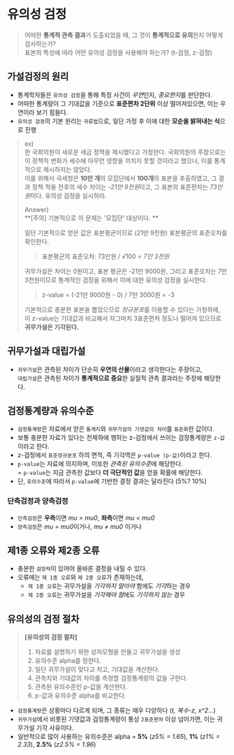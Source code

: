 # 유의성 검정

> 어떠한 **통계적 관측 결과**가 도출되었을 때, 그 것이 **통계적으로 유의**한지 어떻게 검사하는가?    
> 표본의 특성에 따라 어떤 유의성 검정을 사용해야 하는가? (t-검정, z-검정)

## 가설검정의 원리
* 통계학자들은 `유의성 검정`을 통해 특정 사건이 *우연*인지, *중요한지*를 판단한다.
* 어떠한 통계량이 그 기대값을 기준으로 **표준편차 2단위** 이상 떨어져있으면, 이는 우연이라 보기 힘들다.
* `유의성 검정`의 기본 원리는 `귀류법`으로, 일단 가정 후 이에 대한 **모순을 밝혀내는 식**으로 진행
> ex)    
> 한 국회의원이 새로운 세금 정책을 제시했다고 가정한다.
> 국회의원의 주장으로는 이 정책적 변화가 세수에 아무런 영향을 끼치지 못할 것이라고 했으나,
> 이를 통계적으로 제시하지는 않았다.    
> 이를 위해서 국세청은 **10만 개**의 모집단에서 **100개**의 표본을 추출하였고, 그 결과 정책 적용 전후의 세수
> 차이는 *-21만 9천원*이고, 그 표본의 표준편차는 *73만원*이다. 유의성 검정을 실시하라.  
> 
> Answer)    
> **[주의] 기본적으로 이 문제는 '모집단' 대상이다.    **
> 
> 일단 기본적으로 얻은 값은 표본평균이므로 (21만 9천원) 표본평균의 표준오차를 확인한다.    
> > 표본평균의 표준오차: 73만원 / √100 = *7만 3천원*    
> 
> 귀무가설은 차이는 0원이고, 표본 평균은 -21만 9000원, 그리고 표준오차는 7만 3천원이므로
> 통계적인 검정을 위해서 이에 대한 유의성 검정을 실시한다.
> > z-value = (-21만 9000원 - 0) / 7만 3000원 = -3    
> 
> 기본적으로 충분한 표본을 뽑았으므로 *정규분포*를 이용할 수 있다는 가정하에,     
> 이 z-value는 기대값과 비교해서 자그마치 3표준편차 정도나 떨어져 있으므로 **귀무가설은 기각된다.**

## 귀무가설과 대립가설
* `귀무가설`은 관측된 차이가 단순히 **우연의 산물**이라고 생각한다는 주장이고,    
  `대립가설`은 관측된 차이가 **통계적으로 중요**한 실질적 관측 결과라는 주장에 해당한다.

## 검정통계량과 유의수준
* `검정통계량`은 자료에서 얻은 `통계치`와 `귀무가설의 기댓값의 차이`를 `표준화`한 값이다.
* 보통 충분한 자료가 있다는 전제하에 행하는 z-검정에서 쓰이는 검정통계량은 `z-값`이라고 한다.
* z-검정에서 `표준정규분포` 하의 면적, 즉 기각역은 `p-value (p-값)`이라고 한다.
* `p-value`는 자료에 의지하며, 이또한 *관측된 유의수준*에 해당한다.    
= `p-value`는 지금 관측한 값보다 **더 극단적인 값**을 얻을 확률에 해당한다.    
* 단, `유의수준`에 따라서 `p-value`에 기반한 결정 결과는 달라진다 (5%? 10%)

### 단측검정과 양측검정
* `단측검정`은 **우측**이면 *mu > mu0*, **좌측**이면 *mu < mu0*
* `양측검정`은 *mu = mu0*이거나, *mu ≠ mu0* 이거나

## 제1종 오류와 제2종 오류
* 충분한 `검정력`이 있어야 올바른 결정을 내릴 수 있다.
* 오류에는 `제 1종 오류`와 `제 2종 오류`가 존재하는데,
    * `제 1종 오류`는 귀무가설을 *기각하지 말아야* 함에도 *기각*하는 경우
    * `제 2종 오류`는 귀무가설을 *기각해야 함*에도 *기각하지 않는* 경우

## 유의성의 검정 절차
> **[유의성의 검정 절차]**    
> 1. 자료를 설명하기 위한 상자모형을 만들고 귀무가설을 생성
> 2. 유의수준 alpha를 정한다.
> 3. 일단 귀무가설이 맞다고 치고, 기대값을 계산한다.
> 4. 관측치와 기대값의 차이를 측정할 검정통계량의 값을 구한다.
> 5. 관측된 유의수준인 p-값을 계산한다.
> 6. p-값과 유의수준 alpha를 비교한다.

* `검정통계량`은 상황마다 다르게 되며, 그 종류는 매우 다양하다 (*t, 복수-z, x^2...*)
* `귀무가설`에서 비롯된 기댓값과 검정통계량이 통상 `2표준편차` 이상 넘어가면, 이는 귀무가설 기각 사유이다.
* 일반적으로 많이 사용하는 유의수준은 alpha = **5%** (*z5% = 1.65*), **1%** (*z1% = 2.33*), **2.5%** (*z2.5% = 1.96*)